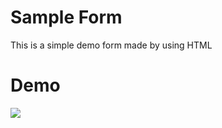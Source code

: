 # Sample Form

This is a simple demo form made by using HTML

# Demo

![](https://user-images.githubusercontent.com/94695669/222970933-3ce8c557-e885-4488-b5b4-43df2acfadbc.gif)

